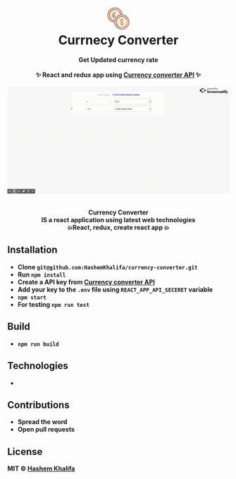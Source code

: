 <h1 align="center">
  	<img height="50" src="public/currency.png" alt="Currnecy Converter" /> <br> Currnecy Converter
</h1>


<p align="center">
  <b>Get Updated currency rate</b></br>
  </br>
  <b>✨ React and redux app using <a href="https://www.currencyconverterapi.com/">Currency converter API</a> ✨<b>
  </br>
  </br>
  
  <img src="public/currency-gif.gif" alt="Currnecy Converter" />
  </br> 
</p>

<p align="center">
  <br><b>Currency Converter</b> 
  <br>
  IS a react application using latest web technologies<br>
   <b>💥React, redux, create react app 💥</b>
</p>




## Installation

* Clone  `git@github.com:HashemKhalifa/currency-converter.git`
* Run `npm install` 
* Create a API key from <a href="https://www.currencyconverterapi.com/"> Currency converter API </a>
* Add your key to the `.env` file using `REACT_APP_API_SECERET` variable
* `npm start`
* For testing `npm run test`

## Build
* `npm run build`

## Technologies 
* 

## Contributions
* Spread the word
* Open pull requests

## License
MIT © [Hashem Khalifa](https://github.com/hashemkhalifa)
